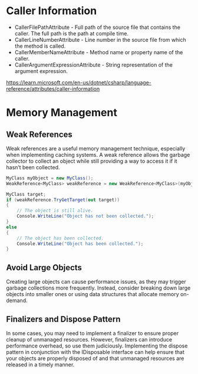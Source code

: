 # Caller Information
* CallerFilePathAttribute - Full path of the source file that contains the caller. The full path is the path at compile time.
* CallerLineNumberAttribute - Line number in the source file from which the method is called.
* CallerMemberNameAttribute - Method name or property name of the caller.
* CallerArgumentExpressionAttribute - String representation of the argument expression.

https://learn.microsoft.com/en-us/dotnet/csharp/language-reference/attributes/caller-information

# Memory Management
## Weak References
Weak references are a useful memory management technique, especially when implementing caching systems. A weak reference allows the garbage collector to collect an object while still providing a way to access it if it hasn’t been collected.
```csharp
MyClass myObject = new MyClass();  
WeakReference<MyClass> weakReference = new WeakReference<MyClass>(myObject);
```
```csharp
MyClass target;  
if (weakReference.TryGetTarget(out target))  
{  
    // The object is still alive.  
    Console.WriteLine("Object has not been collected.");  
}  
else  
{  
    // The object has been collected.  
    Console.WriteLine("Object has been collected.");  
}
```
## Avoid Large Objects
Creating large objects can cause performance issues, as they may trigger garbage collections more frequently. Instead, consider breaking down large objects into smaller ones or using data structures that allocate memory on-demand.

## Finalizers and Dispose Pattern
In some cases, you may need to implement a finalizer to ensure proper cleanup of unmanaged resources. However, finalizers can introduce performance overhead, so use them judiciously. Implementing the dispose pattern in conjunction with the IDisposable interface can help ensure that your objects are properly disposed of and that unmanaged resources are released in a timely manner.

